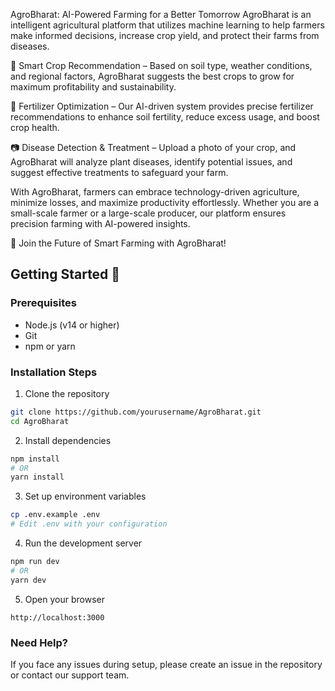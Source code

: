AgroBharat: AI-Powered Farming for a Better Tomorrow
AgroBharat is an intelligent agricultural platform that utilizes machine learning to help farmers make informed decisions, increase crop yield, and protect their farms from diseases.

🌾 Smart Crop Recommendation – Based on soil type, weather conditions, and regional factors, AgroBharat suggests the best crops to grow for maximum profitability and sustainability.

🌱 Fertilizer Optimization – Our AI-driven system provides precise fertilizer recommendations to enhance soil fertility, reduce excess usage, and boost crop health.

📷 Disease Detection & Treatment – Upload a photo of your crop, and AgroBharat will analyze plant diseases, identify potential issues, and suggest effective treatments to safeguard your farm.

With AgroBharat, farmers can embrace technology-driven agriculture, minimize losses, and maximize productivity effortlessly. Whether you are a small-scale farmer or a large-scale producer, our platform ensures precision farming with AI-powered insights.

🚜 Join the Future of Smart Farming with AgroBharat!

## Getting Started 🚀

### Prerequisites

- Node.js (v14 or higher)
- Git
- npm or yarn

### Installation Steps

1. Clone the repository

```bash
git clone https://github.com/yourusername/AgroBharat.git
cd AgroBharat
```

2. Install dependencies

```bash
npm install
# OR
yarn install
```

3. Set up environment variables

```bash
cp .env.example .env
# Edit .env with your configuration
```

4. Run the development server

```bash
npm run dev
# OR
yarn dev
```

5. Open your browser

```
http://localhost:3000
```

### Need Help?

If you face any issues during setup, please create an issue in the repository or contact our support team.
